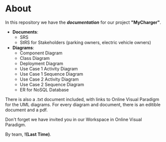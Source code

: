 # About 

In this repository we have the ***documentation*** for our project **"MyCharger"**.

* **Documents**: 
  * SRS
  * StRS for Stakeholders (parking owners, electric vehicle owners)
* **Diagrams**: 
  * Component Diagram
  * Class Diagram
  * Deployment Diagram
  * Use Case 1 Activity Diagram
  * Use Case 1 Sequence Diagram
  * Use Case 2 Activity Diagram
  * Use Case 2 Sequence Diagram
  * ER for NoSQL Database

There is also a .txt document included, with links to Online Visual Paradigm for the UML diagrams.
For every diagram and document, there is an editible document and a pdf. 

Don't forget we have invited you in our Workspace in Online Visual Paradigm.

By team,
**!(Last Time)**.
